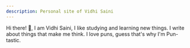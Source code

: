 ```yaml
---
description: Personal site of Vidhi Saini 
---
```


Hi there! 👋, I am Vidhi Saini, I like studying and learning new things. I write about things that make me think. I love puns, guess that's why I'm Pun-tastic. 